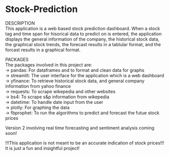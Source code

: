 # Stock-Prediction
DESCRIPTION <br />
This application is a web based stock prediction dashboard. When a stock tag and time span for hisorical data to predict on is entered, the application displays the general information of the company, the historical stock data, the graphical stock trends, the forecast results in a tablular format, and the forcast results in a graphical format. 

PACKAGES <br />
The packages involved in this project are: <br />
-> pandas: For dataframes and to format and clean data for graphs <br />
-> streamlit: The user interface for the application which is a web dashboard <br />
-> yfinance: To retrieve historical stock data, and general company information from yahoo finance <br />
-> requests: To scrape wikepedia and other websites <br />
-> bs4: To scrape s&p information from wikepedia <br />
-> datetime: To handle date input from the user <br />
-> plotly: For graphing the data <br />
-> fbprophet: To run the algorithms to predict and forecast the futue stock prices <br />

Version 2 involving real time forecasting and sentiment analysis coming soon! <br />

!!!This application is not meant to be an accurate indication of stock prices!!! It is just a fun and insightful project!


